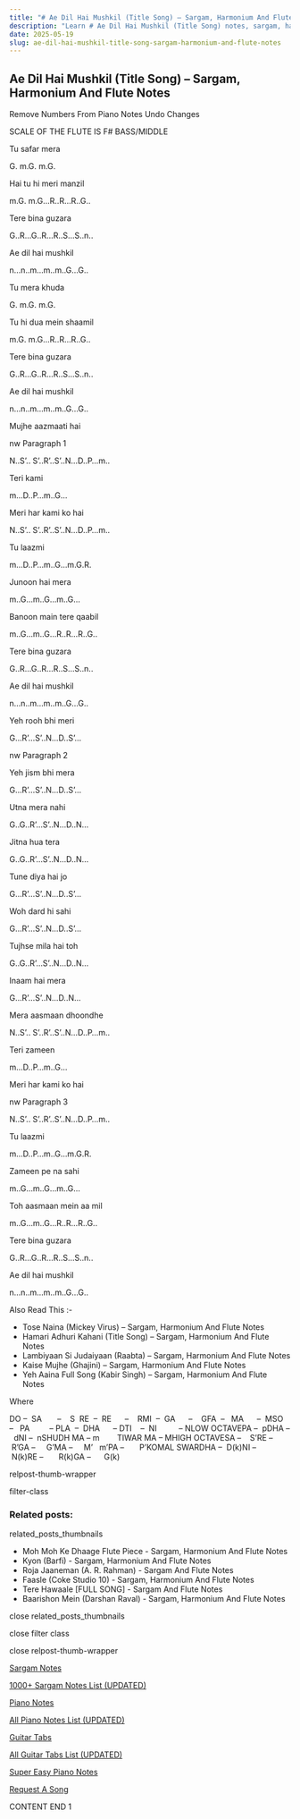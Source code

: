 ```yaml
---
title: "# Ae Dil Hai Mushkil (Title Song) – Sargam, Harmonium And Flute Notes"
description: "Learn # Ae Dil Hai Mushkil (Title Song) notes, sargam, harmonium notations and flute notes. Easy step-by-step tutorial for beginners."
date: 2025-05-19
slug: ae-dil-hai-mushkil-title-song-sargam-harmonium-and-flute-notes
---
```


## Ae Dil Hai Mushkil (Title Song) – Sargam, Harmonium And Flute Notes

Remove Numbers From Piano Notes
Undo Changes

SCALE OF THE FLUTE IS F# BASS/MIDDLE

Tu safar mera

G. m.G. m.G.

Hai tu hi meri manzil

m.G. m.G…R..R…R..G..

Tere bina guzara

G..R…G..R…R..S…S..n..

Ae dil hai mushkil

n…n..m…m..m..G…G..

Tu mera khuda

G. m.G. m.G.

Tu hi dua mein shaamil

m.G. m.G…R..R…R..G..

Tere bina guzara

G..R…G..R…R..S…S..n..

Ae dil hai mushkil

n…n..m…m..m..G…G..

Mujhe aazmaati hai

nw Paragraph 1

N..S’.. S’..R’..S’..N…D..P…m..

Teri kami

m…D..P…m..G…

Meri har kami ko hai

N..S’.. S’..R’..S’..N…D..P…m..

Tu laazmi

m…D..P…m..G…m.G.R.

Junoon hai mera

m..G…m..G…m..G…

Banoon main tere qaabil

m..G…m..G…R..R…R..G..

Tere bina guzara

G..R…G..R…R..S…S..n..

Ae dil hai mushkil

n…n..m…m..m..G…G..

Yeh rooh bhi meri

G…R’…S’..N…D..S’…

nw Paragraph 2

Yeh jism bhi mera

G…R’…S’..N…D..S’…

Utna mera nahi

G..G..R’…S’..N…D..N…

Jitna hua tera

G..G..R’…S’..N…D..N…

Tune diya hai jo

G…R’…S’..N…D..S’…

Woh dard hi sahi

G…R’…S’..N…D..S’…

Tujhse mila hai toh

G..G..R’…S’..N…D..N…

Inaam hai mera

G…R’…S’..N…D..N…

Mera aasmaan dhoondhe

N..S’.. S’..R’..S’..N…D..P…m..

Teri zameen

m…D..P…m..G…

Meri har kami ko hai

nw Paragraph 3

N..S’.. S’..R’..S’..N…D..P…m..

Tu laazmi

m…D..P…m..G…m.G.R.

Zameen pe na sahi

m..G…m..G…m..G…

Toh aasmaan mein aa mil

m..G…m..G…R..R…R..G..

Tere bina guzara

G..R…G..R…R..S…S..n..

Ae dil hai mushkil

n…n..m…m..m..G…G..

Also Read This :-

* Tose Naina (Mickey Virus) – Sargam, Harmonium And Flute Notes
* Hamari Adhuri Kahani (Title Song) – Sargam, Harmonium And Flute Notes
* Lambiyaan Si Judaiyaan (Raabta) – Sargam, Harmonium And Flute Notes
* Kaise Mujhe (Ghajini) – Sargam, Harmonium And Flute Notes
* Yeh Aaina Full Song (Kabir Singh) – Sargam, Harmonium And Flute Notes

Where

DO –  SA       –    S  RE  –  RE      –    RMI  –  GA      –    GFA  –   MA      –  MSO  –   PA         – PLA  –  DHA      – DTI    –  NI          – NLOW OCTAVEPA –  pDHA –  dNI –  nSHUDH MA – m        TIWAR MA – MHIGH OCTAVESA –    S’RE –     R’GA –     G’MA –     M’   m’PA –       P’KOMAL SWARDHA –  D(k)NI –       N(k)RE –       R(k)GA –      G(k)

relpost-thumb-wrapper

filter-class

### Related posts:

related_posts_thumbnails

* Moh Moh Ke Dhaage Flute Piece - Sargam, Harmonium And Flute Notes
* Kyon (Barfi) - Sargam, Harmonium And Flute Notes
* Roja Jaaneman (A. R. Rahman) - Sargam And Flute Notes
* Faasle (Coke Studio 10) - Sargam, Harmonium And Flute Notes
* Tere Hawaale [FULL SONG] - Sargam And Flute Notes
* Baarishon Mein (Darshan Raval) - Sargam, Harmonium And Flute Notes

close related_posts_thumbnails

close filter class

close relpost-thumb-wrapper

[Sargam Notes](https://www.notationsworld.com/sargam-notes.html)

[1000+ Sargam Notes List (UPDATED)](https://www.notationsworld.com/all-songs-list-sargam-notes.html)

[Piano Notes](https://www.notationsworld.com/piano-notes.html)

[All Piano Notes List (UPDATED)](https://www.notationsworld.com/all-songs-list-piano-notes.html)

[Guitar Tabs](https://www.notationsworld.com/guitar-tabs.html)

[All Guitar Tabs List (UPDATED)](https://www.notationsworld.com/all-songs-list-guitar-tabs.html)

[Super Easy Piano Notes](https://studywall.in/)

[Request A Song](https://www.notationsworld.com/request-a-song.html)

CONTENT END 1

